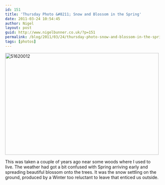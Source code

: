 ```yaml
---
id: 151
title: 'Thursday Photo &#8211; Snow and Blossom in the Spring'
date: 2011-03-24 10:54:45
author: Nigel
layout: post
guid: http://www.nigelbunner.co.uk/?p=151
permalink: /blog/2011/03/24/thursday-photo-snow-and-blossom-in-the-spring/
tags: [photos]
---
```

<a title="Snow and Blossom on the trees by icle fotos, on Flickr" href="http://www.flickr.com/photos/icklephotos/3826125276/" target="_blank"><img src="http://farm4.static.flickr.com/3484/3826125276_f116f2e641.jpg" alt="51620012" width="500" height="332" /></a> 

This was taken a couple of years ago near some woods where I used to live. The weather had got a bit confused with Spring arriving early and spreading beautiful blossom onto the trees. It was the snow settling on the ground, produced by a Winter too reluctant to leave that enticed us outside.